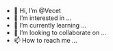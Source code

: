 - 👋 Hi, I’m @Vecet
- 👀 I’m interested in ...
- 🌱 I’m currently learning ...
- 💞️ I’m looking to collaborate on ...
- 📫 How to reach me ...

<!---
Vecet/Vecet is a ✨ special ✨ repository because its `README.md` (this file) appears on your GitHub profile.
You can click the Preview link to take a look at your changes.
--->
